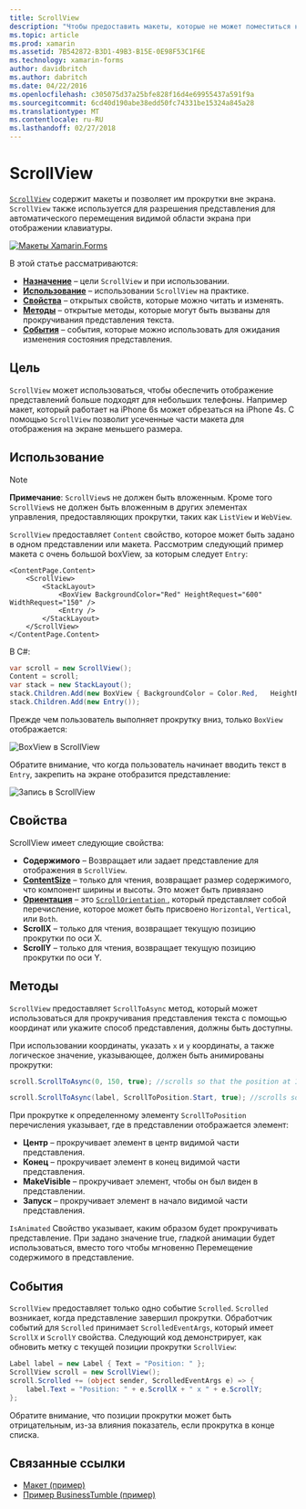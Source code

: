 ```yaml
---
title: ScrollView
description: "Чтобы предоставить макеты, которые не может поместиться на одной экрана и иметь содержимое освободить место для клавиатуры, используйте ScrollView."
ms.topic: article
ms.prod: xamarin
ms.assetid: 7B542872-B3D1-49B3-B15E-0E98F53C1F6E
ms.technology: xamarin-forms
author: davidbritch
ms.author: dabritch
ms.date: 04/22/2016
ms.openlocfilehash: c305075d37a25bfe828f16d4e69955437a591f9a
ms.sourcegitcommit: 6cd40d190abe38edd50fc74331be15324a845a28
ms.translationtype: MT
ms.contentlocale: ru-RU
ms.lasthandoff: 02/27/2018
---
```

# <a name="scrollview"></a>ScrollView

[`ScrollView`](https://developer.xamarin.com/api/type/Xamarin.Forms.ScrollView/) содержит макеты и позволяет им прокрутки вне экрана. `ScrollView` также используется для разрешения представления для автоматического перемещения видимой области экрана при отображении клавиатуры.

[ ![](scroll-view-images/layouts-sml.png "Макеты Xamarin.Forms")](scroll-view-images/layouts.png "Xamarin.Forms макетов")

В этой статье рассматриваются:

- **[Назначение](#Purpose)**  &ndash; цели `ScrollView` и при использовании.
- **[Использование](#Usage)**  &ndash; использовании `ScrollView` на практике.
- **[Свойства](#Properties)**  &ndash; открытых свойств, которые можно читать и изменять.
- **[Методы](#Methods)**  &ndash; открытые методы, которые могут быть вызваны для прокручивания представления текста.
- **[События](#Events)**  &ndash; события, которые можно использовать для ожидания изменения состояния представления.

## <a name="purpose"></a>Цель

`ScrollView` может использоваться, чтобы обеспечить отображение представлений больше подходят для небольших телефоны. Например макет, который работает на iPhone 6s может обрезаться на iPhone 4s. С помощью `ScrollView` позволит усеченные части макета для отображения на экране меньшего размера.

## <a name="usage"></a>Использование

> [!NOTE]
> **Примечание**: `ScrollView`s не должен быть вложенным. Кроме того `ScrollView`s не должен быть вложенным в других элементах управления, предоставляющих прокрутки, таких как `ListView` и `WebView`.

`ScrollView` предоставляет `Content` свойство, которое может быть задано в одном представлении или макета. Рассмотрим следующий пример макета с очень большой boxView, за которым следует `Entry`:

```xaml
<ContentPage.Content>
    <ScrollView>
        <StackLayout>
            <BoxView BackgroundColor="Red" HeightRequest="600" WidthRequest="150" />
            <Entry />
        </StackLayout>
    </ScrollView>
</ContentPage.Content>
```

В C#:

```csharp
var scroll = new ScrollView();
Content = scroll;
var stack = new StackLayout();
stack.Children.Add(new BoxView { BackgroundColor = Color.Red,   HeightRequest = 600, WidthRequest = 600 });
stack.Children.Add(new Entry());
```

Прежде чем пользователь выполняет прокрутку вниз, только `BoxView` отображается:

![](scroll-view-images/scroll-start.png "BoxView в ScrollView")

Обратите внимание, что когда пользователь начинает вводить текст в `Entry`, закрепить на экране отобразится представление:

![](scroll-view-images/scroll-end.png "Запись в ScrollView")

## <a name="properties"></a>Свойства

ScrollView имеет следующие свойства:

- **Содержимого** &ndash; Возвращает или задает представление для отображения в `ScrollView`.
- **[ContentSize](https://developer.xamarin.com/api/type/Xamarin.Forms.Size/)**  &ndash; только для чтения, возвращает размер содержимого, что компонент ширины и высоты. Это может быть привязано
- **[Ориентация](https://developer.xamarin.com/api/type/Xamarin.Forms.ScrollOrientation/)**  &ndash; это [ `ScrollOrientation` ](https://developer.xamarin.com/api/type/Xamarin.Forms.ScrollOrientation/), который представляет собой перечисление, которое может быть присвоено `Horizontal`, `Vertical`, или `Both`.
- **ScrollX** &ndash; только для чтения, возвращает текущую позицию прокрутки по оси X.
- **ScrollY** &ndash; только для чтения, возвращает текущую позицию прокрутки по оси Y.

## <a name="methods"></a>Методы

`ScrollView` предоставляет `ScrollToAsync` метод, который может использоваться для прокручивания представления текста с помощью координат или укажите способ представления, должны быть доступны.

При использовании координаты, указать `x` и `y` координаты, а также логическое значение, указывающее, должен быть анимированы прокрутки:

```csharp
scroll.ScrollToAsync(0, 150, true); //scrolls so that the position at 150px from the top is visible

scroll.ScrollToAsync(label, ScrollToPosition.Start, true); //scrolls so that the label is at the start of the list
```

При прокрутке к определенному элементу `ScrollToPosition` перечисления указывает, где в представлении отображается элемент:

- **Центр** &ndash; прокручивает элемент в центр видимой части представления.
- **Конец** &ndash; прокручивает элемент в конец видимой части представления.
- **MakeVisible** &ndash; прокручивает элемент, чтобы он был виден в представлении.
- **Запуск** &ndash; прокручивает элемент в начало видимой части представления.

`IsAnimated` Свойство указывает, каким образом будет прокручивать представление. При задано значение true, гладкой анимации будет использоваться, вместо того чтобы мгновенно Перемещение содержимого в представление.

## <a name="events"></a>События

`ScrollView` предоставляет только одно событие `Scrolled`. `Scrolled` возникает, когда представление завершил прокрутки. Обработчик событий для `Scrolled` принимает `ScrolledEventArgs`, который имеет `ScrollX` и `ScrollY` свойства. Следующий код демонстрирует, как обновить метку с текущей позиции прокрутки `ScrollView`:

```csharp
Label label = new Label { Text = "Position: " };
ScrollView scroll = new ScrollView();
scroll.Scrolled += (object sender, ScrolledEventArgs e) => {
    label.Text = "Position: " + e.ScrollX + " x " + e.ScrollY;
};
```

Обратите внимание, что позиции прокрутки может быть отрицательным, из-за влияния показатель, если прокрутка в конце списка.


## <a name="related-links"></a>Связанные ссылки

- [Макет (пример)](https://developer.xamarin.com/samples/xamarin-forms/UserInterface/Layout/)
- [Пример BusinessTumble (пример)](https://developer.xamarin.com/samples/xamarin-forms/UserInterface/BusinessTumble/)
